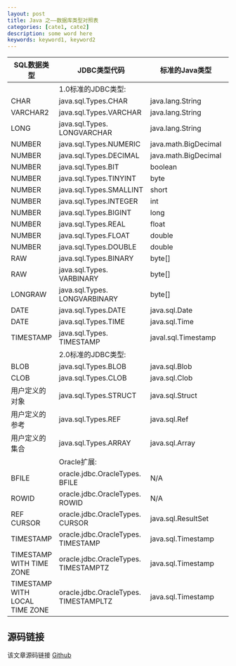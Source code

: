 ```yaml
---
layout: post
title: Java 之——数据库类型对照表
categories: [cate1, cate2]
description: some word here
keywords: keyword1, keyword2
---
```


| SQL数据类型 | JDBC类型代码 | 标准的Java类型 | Oracle扩展的Java类型 |
| ---- | ---- | ---- | ---- |
|   | 1.0标准的JDBC类型: |   |   |
| CHAR | java.sql.Types.CHAR | java.lang.String | oracle.sql.CHAR |
| VARCHAR2 | java.sql.Types.VARCHAR | java.lang.String | oracle.sql.CHAR |
| LONG | java.sql.Types.<br>LONGVARCHAR | java.lang.String | oracle.sql.CHAR |
| NUMBER | java.sql.Types.NUMERIC | java.math.BigDecimal | oracle.sql.NUMBER |
| NUMBER | java.sql.Types.DECIMAL | java.math.BigDecimal | oracle.sql.NUMBER |
| NUMBER | java.sql.Types.BIT | boolean | oracle.sql.NUMBER |
| NUMBER | java.sql.Types.TINYINT | byte | oracle.sql.NUMBER |
| NUMBER | java.sql.Types.SMALLINT | short | oracle.sql.NUMBER |
| NUMBER | java.sql.Types.INTEGER | int | oracle.sql.NUMBER |
| NUMBER | java.sql.Types.BIGINT | long | oracle.sql.NUMBER |
| NUMBER | java.sql.Types.REAL | float | oracle.sql.NUMBER |
| NUMBER | java.sql.Types.FLOAT | double | oracle.sql.NUMBER |
| NUMBER | java.sql.Types.DOUBLE | double | oracle.sql.NUMBER |
| RAW | java.sql.Types.BINARY | byte[] | oracle.sql.RAW |
| RAW | java.sql.Types.<br>VARBINARY | byte[] | oracle.sql.RAW |
| LONGRAW | java.sql.Types.<br>LONGVARBINARY | byte[] | oracle.sql.RAW |
| DATE | java.sql.Types.DATE | java.sql.Date | oracle.sql.DATE |
| DATE | java.sql.Types.TIME | java.sql.Time | oracle.sql.DATE |
| TIMESTAMP | java.sql.Types.<br>TIMESTAMP | javal.sql.Timestamp | oracle.sql.TIMESTAMP |
|   | 2.0标准的JDBC类型: |   |   |
| BLOB | java.sql.Types.BLOB | java.sql.Blob | oracle.sql.BLOB |
| CLOB | java.sql.Types.CLOB | java.sql.Clob | oracle.sql.CLOB |
| 用户定义的对象 | java.sql.Types.STRUCT | java.sql.Struct | oracle.sql.STRUCT |
| 用户定义的参考 | java.sql.Types.REF | java.sql.Ref | oracle.sql.REF |
| 用户定义的集合 | java.sql.Types.ARRAY | java.sql.Array | oracle.sql.ARRAY |
|   | Oracle扩展: |   |   |
| BFILE | oracle.jdbc.OracleTypes.<br>BFILE | N/A | oracle.sql.BFILE |
| ROWID | oracle.jdbc.OracleTypes.<br>ROWID | N/A | oracle.sql.ROWID |
| REF CURSOR | oracle.jdbc.OracleTypes.<br>CURSOR | java.sql.ResultSet | oracle.jdbc.<br>OracleResultSet |
| TIMESTAMP | oracle.jdbc.OracleTypes.<br>TIMESTAMP | java.sql.Timestamp | oracle.sql.<br>TIMESTAMP |
| TIMESTAMP WITH TIME ZONE | oracle.jdbc.OracleTypes.<br>TIMESTAMPTZ | java.sql.Timestamp | oracle.sql.<br>TIMESTAMPTZ |
| TIMESTAMP WITH LOCAL TIME ZONE | oracle.jdbc.OracleTypes.<br>TIMESTAMPLTZ | java.sql.Timestamp | oracle.sql.<br>TIMESTAMPLTZ |


## 源码链接
该文章源码链接 [Github](url)